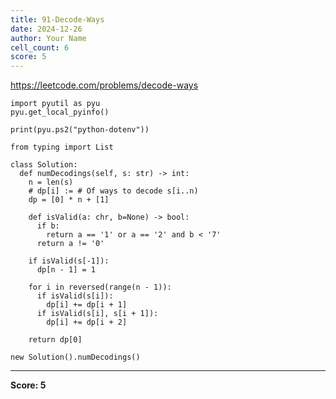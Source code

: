 ```yaml
---
title: 91-Decode-Ways
date: 2024-12-26
author: Your Name
cell_count: 6
score: 5
---
```


https://leetcode.com/problems/decode-ways


```
import pyutil as pyu
pyu.get_local_pyinfo()
```


```
print(pyu.ps2("python-dotenv"))
```


```
from typing import List
```


```
class Solution:
  def numDecodings(self, s: str) -> int:
    n = len(s)
    # dp[i] := # Of ways to decode s[i..n)
    dp = [0] * n + [1]

    def isValid(a: chr, b=None) -> bool:
      if b:
        return a == '1' or a == '2' and b < '7'
      return a != '0'

    if isValid(s[-1]):
      dp[n - 1] = 1

    for i in reversed(range(n - 1)):
      if isValid(s[i]):
        dp[i] += dp[i + 1]
      if isValid(s[i], s[i + 1]):
        dp[i] += dp[i + 2]

    return dp[0]
```


```
new Solution().numDecodings()
```


---
**Score: 5**